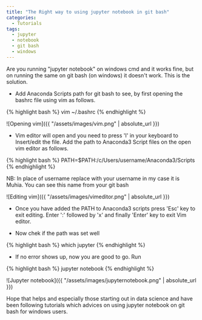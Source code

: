 ```yaml
---
title: "The Right way to using jupyter notebook in git bash"
categories:
  - Tutorials
tags:
  - jupyter
  - notebook
  - git bash
  - windows
---
```


Are you running "jupyter notebook" on windows cmd and it works fine, but on running the same on git bash (on windows) it doesn't work. This is the solution.

- Add Anaconda Scripts path for git bash to see, by first opening the bashrc file using vim as follows.

{% highlight bash %}
vim ~/.bashrc
{% endhighlight %}

![Opening vim]({{ "/assets/images/vim.png" | absolute_url }})

- Vim editor will open and you need to press 'I' in your keyboard to Insert/edit the file.
Add the path to Anaconda3 Script files on the open vim editor as follows.

{% highlight bash %}
PATH=$PATH:/c/Users/username/Anaconda3/Scripts
{% endhighlight %}

NB: In place of username replace with your username in my case it is Muhia. You can see this name from your git bash

![Editing vim]({{ "/assets/images/vimeditor.png" | absolute_url }})

- Once you have added the PATH to Anaconda3 scripts press 'Esc' key to exit editing. 
Enter ':' followed by 'x' and finally 'Enter' key to exit Vim editor.

- Now chek if the path was set well

{% highlight bash %}
which jupyter
{% endhighlight %}

- If no error shows up, now you are good to go. Run 

{% highlight bash %}
jupyter notebook
{% endhighlight %}

![Jupyter notebook]({{ "/assets/images/jupyternotebook.png" | absolute_url }})

Hope that helps and especially those starting out in data science and have been following tutorials which advices on using jupyter notebook on git bash for windows users.
